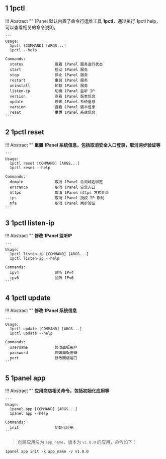 
## 1 1pctl

!!! Abstract ""
    1Panel 默认内置了命令行运维工具 **1pctl**，通过执行 1pctl help，可以查看相关的命令说明。

    ```
    Usage:
      1pctl [COMMAND] [ARGS...]
      1pctl --help
    
    Commands: 
      status              查看 1Panel 服务运行状态
      start               启动 1Panel 服务
      stop                停止 1Panel 服务
      restart             重启 1Panel 服务
      uninstall           卸载 1Panel 服务
      listen-ip           切换 1Panel 监听 IP
      version             查看 1Panel 版本信息
      update              修改 1Panel 系统信息
      version             查看 1Panel 版本信息
      reset               重置 1Panel 系统信息
    ```

## 2 1pctl reset

!!! Abstract ""
    **重置 1Panel 系统信息，包括取消安全入口登录，取消两步验证等**

    ```
    Usage:
      1pctl reset [COMMAND] [ARGS...]
      1pctl reset --help
    
    Commands: 
      domain              取消 1Panel 访问域名绑定
      entrance            取消 1Panel 安全入口
      https               取消 1Panel https 方式登录
      ips                 取消 1Panel 授权 IP 限制
      mfa                 取消 1Panel 两步验证
    ```

## 3 1pctl listen-ip

!!! Abstract ""
    **修改 1Panel 监听IP**

    ```
    Usage:
      1pctl listen-ip [COMMAND] [ARGS...]
      1pctl listen-ip --help
    
    Commands: 
      ipv4                监听 IPv4
      ipv6                监听 IPv6
    ```

## 4 1pctl update

!!! Abstract ""
    **修改 1Panel 系统信息**

    ```
    Usage:
      1pctl update [COMMAND] [ARGS...]
      1pctl update --help
    
    Commands: 
      username            修改面板用户
      password            修改面板密码
      port                修改面板端口
    ```

## 5 1panel app

!!! Abstract ""
    **应用商店相关命令，包括初始化应用等**

    ```
    Usage:
      1panel app [COMMAND] [ARGS...]
      1panel app --help
    
    Commands: 
      init                初始化应用
    ```

> 创建应用名为 `app_name`，版本为 `v1.0.0` 的应用，命令如下：

```shell
1panel app init -k app_name -v v1.0.0
```